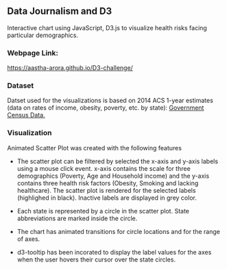## Data Journalism and D3
Interactive chart using JavaScript, D3.js to visualize health risks facing particular demographics.

### Webpage Link: 
https://aastha-arora.github.io/D3-challenge/

### Dataset
Datset used for the visualizations is based on 2014 ACS 1-year estimates (data on rates of income, obesity, poverty, etc. by state): [Government Census Data.](https://factfinder.census.gov/faces/nav/jsf/pages/searchresults.xhtml)

### Visualization
Animated Scatter Plot was created with the following features

* The scatter plot can be filtered by selected the x-axis and y-axis labels using a mouse click event.
x-axis contains the scale for three demographics (Poverty, Age and Household income) and
the y-axis contains three health risk factors (Obesity, Smoking and lacking healthcare).
The scatter plot is rendered for the selected labels (highlighed in black). Inactive labels are displayed in grey color.

* Each state is represented by a circle in the scatter plot. State abbreviations are marked inside the circle.

* The chart has animated transitions for circle locations and for the range of axes.

* d3-tooltip has been incorated to display the label values for the axes when the user hovers their cursor over the state circles.

